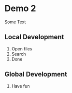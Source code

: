# Demo 2


Some Text

## Local Development

1. Open files
2. Search
3. Done

## Global Development


1. Have fun